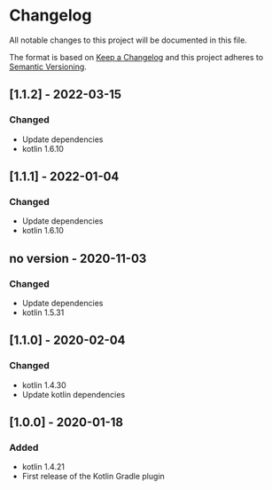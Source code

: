 # Changelog
All notable changes to this project will be documented in this file.

The format is based on [Keep a Changelog](http://keepachangelog.com/en/1.0.0/)
and this project adheres to [Semantic Versioning](http://semver.org/spec/v2.0.0.html).

## [1.1.2] - 2022-03-15
### Changed
- Update dependencies
- kotlin 1.6.10

## [1.1.1] - 2022-01-04
### Changed
- Update dependencies
- kotlin 1.6.10

## no version - 2020-11-03
### Changed
- Update dependencies
- kotlin 1.5.31

## [1.1.0] - 2020-02-04
### Changed
- kotlin 1.4.30
- Update kotlin dependencies

## [1.0.0] - 2020-01-18
### Added
- kotlin 1.4.21
- First release of the Kotlin Gradle plugin
